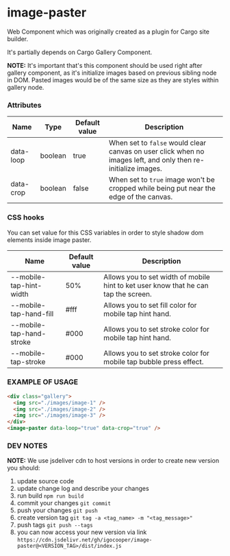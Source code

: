 # image-paster

Web Component which was originally created as a plugin for Cargo site builder.

It's partially depends on Cargo Gallery Component.

**NOTE:**
It's important that's this component should be used right after gallery component, as it's initialize images based on previous sibling node in DOM.
Pasted images would be of the same size as they are styles within gallery node.

### Attributes

| Name      | Type    | Default value | Description                                                                                                    |
| --------- | ------- | ------------- | -------------------------------------------------------------------------------------------------------------- |
| data-loop | boolean | true          | When set to `false` would clear canvas on user click when no images left, and only then re-initialize images. |
| data-crop | boolean | false         | When set to `true` image won't be cropped while being put near the edge of the canvas.                         |

### CSS hooks

You can set value for this CSS variables in order to style shadow dom elements inside image paster.

| Name                     | Default value | Description                                                                         |
| ------------------------ | ------------- | ----------------------------------------------------------------------------------- |
| --mobile-tap-hint-width  | 50%           | Allows you to set width of mobile hint to ket user know that he can tap the screen. |
| --mobile-tap-hand-fill   | #fff          | Allows you to set fill color for mobile tap hint hand.                              |
| --mobile-tap-hand-stroke | #000          | Allows you to set stroke color for mobile tap hint hand.                            |
| --mobile-tap-stroke      | #000          | Allows you to set stroke color for mobile tap bubble press effect.                  |

### EXAMPLE OF USAGE

```html
<div class="gallery">
  <img src="./images/image-1" />
  <img src="./images/image-2" />
  <img src="./images/image-3" />
</div>
<image-paster data-loop="true" data-crop="true" />
```


### DEV NOTES

**NOTE:** We use jsdeliver cdn to host versions in order to create new version you should:
1. update source code
2. update change log and describe your changes
3. run build `npm run build`
4. commit your changes `git commit`
5. push your changes `git push`
6. create version tag `git tag -a <tag_name> -m "<tag_message>"`
7. push tags `git push --tags`
8. you can now access your new version via link `https://cdn.jsdelivr.net/gh/igocooper/image-paster@<VERSION_TAG>/dist/index.js`
